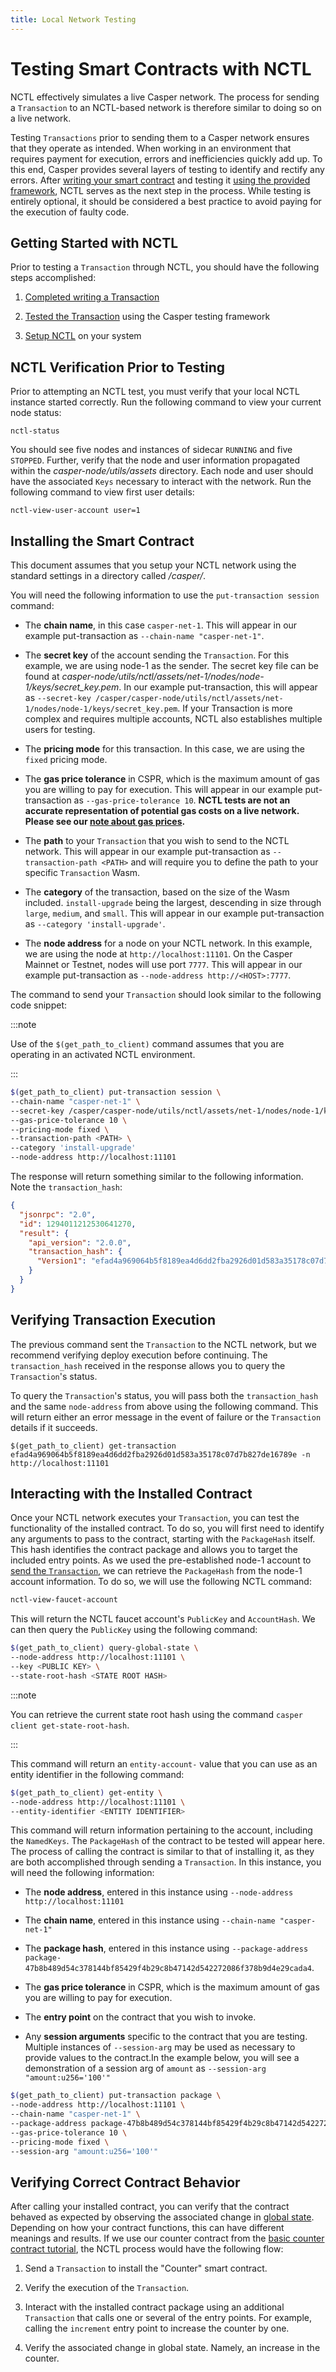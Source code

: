 ```yaml
---
title: Local Network Testing
---
```


# Testing Smart Contracts with NCTL

NCTL effectively simulates a live Casper network. The process for sending a `Transaction` to an NCTL-based network is therefore similar to doing so on a live network.

Testing `Transactions` prior to sending them to a Casper network ensures that they operate as intended. When working in an environment that requires payment for execution, errors and inefficiencies quickly add up. To this end, Casper provides several layers of testing to identify and rectify any errors. After [writing your smart contract](../../developers/writing-onchain-code/simple-contract.md) and testing it [using the provided framework](../../developers/writing-onchain-code/testing-contracts.md), NCTL serves as the next step in the process. While testing is entirely optional, it should be considered a best practice to avoid paying for the execution of faulty code.

## Getting Started with NCTL

Prior to testing a `Transaction` through NCTL, you should have the following steps accomplished:

1) [Completed writing a Transaction](../../developers/writing-onchain-code/simple-contract.md)

2) [Tested the Transaction](../../developers/writing-onchain-code/testing-contracts.md) using the Casper testing framework

3) [Setup NCTL](./setup-nctl.md) on your system

## NCTL Verification Prior to Testing

Prior to attempting an NCTL test, you must verify that your local NCTL instance started correctly. Run the following command to view your current node status:

```
nctl-status
```

You should see five nodes and instances of sidecar `RUNNING` and five `STOPPED`. Further, verify that the node and user information propagated within the *casper-node/utils/assets* directory. Each node and user should have the associated `Keys` necessary to interact with the network. Run the following command to view first user details:

```
nctl-view-user-account user=1
```

## Installing the Smart Contract

This document assumes that you setup your NCTL network using the standard settings in a directory called */casper/*.

You will need the following information to use the `put-transaction session` command:

* The **chain name**, in this case `casper-net-1`. This will appear in our example put-transaction as `--chain-name "casper-net-1"`.

* The **secret key** of the account sending the `Transaction`. For this example, we are using node-1 as the sender. The secret key file can be found at *casper-node/utils/nctl/assets/net-1/nodes/node-1/keys/secret_key.pem*. In our example put-transaction, this will appear as `--secret-key /casper/casper-node/utils/nctl/assets/net-1/nodes/node-1/keys/secret_key.pem`. If your Transaction is more complex and requires multiple accounts, NCTL also establishes multiple users for testing.

* The **pricing mode** for this transaction. In this case, we are using the `fixed` pricing mode.

* The **gas price tolerance** in CSPR, which is the maximum amount of gas you are willing to pay for execution. This will appear in our example put-transaction as `--gas-price-tolerance 10`. **NCTL tests are not an accurate representation of potential gas costs on a live network. Please see our [note about gas prices](../../developers/cli/sending-transactions.md#a-note-about-gas-price).**

* The **path** to your `Transaction` that you wish to send to the NCTL network. This will appear in our example put-transaction as `--transaction-path <PATH>` and will require you to define the path to your specific `Transaction` Wasm.

* The **category** of the transaction, based on the size of the Wasm included. `install-upgrade` being the largest, descending in size through `large`, `medium`, and `small`. This will appear in our example put-transaction as `--category 'install-upgrade'`.

* The **node address** for a node on your NCTL network. In this example, we are using the node at `http://localhost:11101`. On the Casper Mainnet or Testnet, nodes will use port `7777`. This will appear in our example put-transaction as `--node-address http://<HOST>:7777`.

The command to send your `Transaction` should look similar to the following code snippet:

:::note

Use of the `$(get_path_to_client)` command assumes that you are operating in an activated NCTL environment.

:::

```bash
$(get_path_to_client) put-transaction session \
--chain-name "casper-net-1" \
--secret-key /casper/casper-node/utils/nctl/assets/net-1/nodes/node-1/keys/secret_key.pem \
--gas-price-tolerance 10 \
--pricing-mode fixed \
--transaction-path <PATH> \
--category 'install-upgrade'
--node-address http://localhost:11101
```

The response will return something similar to the following information. Note the `transaction_hash`:

```json
{
  "jsonrpc": "2.0",
  "id": 1294011212530641270,
  "result": {
    "api_version": "2.0.0",
    "transaction_hash": {
      "Version1": "efad4a969064b5f8189ea4d6dd2fba2926d01d583a35178c07d7b827de16789e"
    }
  }
}
```

## Verifying Transaction Execution

The previous command sent the `Transaction` to the NCTL network, but we recommend verifying deploy execution before continuing. The `transaction_hash` received in the response allows you to query the `Transaction`'s status. 

To query the `Transaction`'s status, you will pass both the `transaction_hash` and the same `node-address` from above using the following command. This will return either an error message in the event of failure or the `Transaction` details if it succeeds.
```
$(get_path_to_client) get-transaction efad4a969064b5f8189ea4d6dd2fba2926d01d583a35178c07d7b827de16789e -n http://localhost:11101
```

## Interacting with the Installed Contract

Once your NCTL network executes your `Transaction`, you can test the functionality of the installed contract. To do so, you will first need to identify any arguments to pass to the contract, starting with the `PackageHash` itself. This hash identifies the contract package and allows you to target the included entry points. As we used the pre-established node-1 account to [send the `Transaction`](../../developers/cli/sending-transactions.md), we can retrieve the `PackageHash` from the node-1 account information. To do so, we will use the following NCTL command:

```bash
nctl-view-faucet-account
```

This will return the NCTL faucet account's `PublicKey` and `AccountHash`. We can then query the `PublicKey` using the following command:

```bash
$(get_path_to_client) query-global-state \
--node-address http://localhost:11101 \
--key <PUBLIC KEY> \
--state-root-hash <STATE ROOT HASH>
```

:::note

You can retrieve the current state root hash using the command `casper client get-state-root-hash`.

:::

This command will return an `entity-account-` value that you can use as an entity identifier in the following command:

```bash
$(get_path_to_client) get-entity \
--node-address http://localhost:11101 \
--entity-identifier <ENTITY IDENTIFIER>
```

This command will return information pertaining to the account, including the `NamedKeys`. The `PackageHash` of the contract to be tested will appear here. The process of calling the contract is similar to that of installing it, as they are both accomplished through sending a `Transaction`. In this instance, you will need the following information:

* The **node address**, entered in this instance using `--node-address http://localhost:11101`

* The **chain name**, entered in this instance using `--chain-name "casper-net-1"`

* The **package hash**, entered in this instance using `--package-address package-47b8b489d54c378144bf85429f4b29c8b47142d542272086f378b9d4e29cada4`.

* The **gas price tolerance** in CSPR, which is the maximum amount of gas you are willing to pay for execution. 

* The **entry point** on the contract that you wish to invoke.

* Any **session arguments** specific to the contract that you are testing. Multiple instances of `--session-arg` may be used as necessary to provide values to the contract.In the example below, you will see a demonstration of a session arg of `amount` as `--session-arg "amount:u256='100'"`

```bash
$(get_path_to_client) put-transaction package \
--node-address http://localhost:11101 \
--chain-name "casper-net-1" \
--package-address package-47b8b489d54c378144bf85429f4b29c8b47142d542272086f378b9d4e29cada4 \ 
--gas-price-tolerance 10 \
--pricing-mode fixed \
--session-arg "amount:u256='100'"
```

## Verifying Correct Contract Behavior

After calling your installed contract, you can verify that the contract behaved as expected by observing the associated change in [global state](../../developers/cli/installing-contracts.md#querying-global-state). Depending on how your contract functions, this can have different meanings and results. If we use our counter contract from the [basic counter contract tutorial](../../resources/beginner/counter/commands/), the NCTL process would have the following flow:

1) Send a `Transaction` to install the "Counter" smart contract.

2) Verify the execution of the `Transaction`.

3) Interact with the installed contract package using an additional `Transaction` that calls one or several of the entry points. For example, calling the `increment` entry point to increase the counter by one.

4) Verify the associated change in global state. Namely, an increase in the counter.
